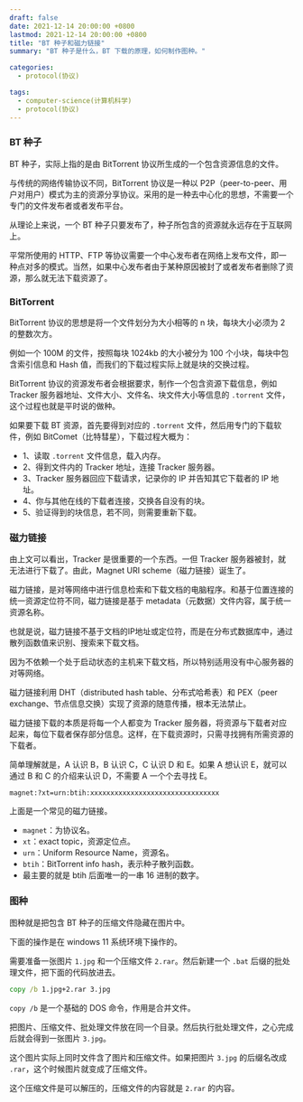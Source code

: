 ```yaml
---
draft: false
date: 2021-12-14 20:00:00 +0800
lastmod: 2021-12-14 20:00:00 +0800
title: "BT 种子和磁力链接"
summary: "BT 种子是什么，BT 下载的原理，如何制作图种。"

categories:
  - protocol(协议)

tags:
  - computer-science(计算机科学)
  - protocol(协议)
---
```


### BT 种子

BT 种子，实际上指的是由 BitTorrent 协议所生成的一个包含资源信息的文件。

与传统的网络传输协议不同，BitTorrent 协议是一种以 P2P（peer-to-peer、用户对用户）模式为主的资源分享协议。采用的是一种去中心化的思想，不需要一个专门的文件发布者或者发布平台。

从理论上来说，一个 BT 种子只要发布了，种子所包含的资源就永远存在于互联网上。

平常所使用的 HTTP、FTP 等协议需要一个中心发布者在网络上发布文件，即一种点对多的模式。当然，如果中心发布者由于某种原因被封了或者发布者删除了资源，那么就无法下载资源了。

### BitTorrent

BitTorrent 协议的思想是将一个文件划分为大小相等的 n 块，每块大小必须为 2 的整数次方。

例如一个 100M 的文件，按照每块 1024kb 的大小被分为 100 个小块，每块中包含索引信息和 Hash 值，而我们的下载过程实际上就是块的交换过程。

BitTorrent 协议的资源发布者会根据要求，制作一个包含资源下载信息，例如 Tracker 服务器地址、文件大小、文件名、块文件大小等信息的 `.torrent` 文件，这个过程也就是平时说的做种。

如果要下载 BT 资源，首先要得到对应的 `.torrent` 文件，然后用专门的下载软件，例如 BitComet（比特彗星），下载过程大概为：

- 1、读取 `.torrent` 文件信息，载入内存。
- 2、得到文件内的 Tracker 地址，连接 Tracker 服务器。
- 3、Tracker 服务器回应下载请求，记录你的 IP 并告知其它下载者的 IP 地址。
- 4、你与其他在线的下载者连接，交换各自没有的块。
- 5、验证得到的块信息，若不同，则需要重新下载。

### 磁力链接

由上文可以看出，Tracker 是很重要的一个东西。一但 Tracker 服务器被封，就无法进行下载了。由此，Magnet URI scheme（磁力链接）诞生了。

磁力链接，是对等网络中进行信息检索和下载文档的电脑程序。和基于位置连接的统一资源定位符不同，磁力链接是基于 metadata（元数据）文件内容，属于统一资源名称。

也就是说，磁力链接不基于文档的IP地址或定位符，而是在分布式数据库中，通过散列函数值来识别、搜索来下载文档。

因为不依赖一个处于启动状态的主机来下载文档，所以特别适用没有中心服务器的对等网络。

磁力链接利用 DHT（distributed hash table、分布式哈希表）和 PEX（peer exchange、节点信息交换）实现了资源的随意传播，根本无法禁止。

磁力链接下载的本质是将每一个人都变为 Tracker 服务器，将资源与下载者对应起来，每位下载者保存部分信息。这样，在下载资源时，只需寻找拥有所需资源的下载者。

简单理解就是，A 认识 B，B 认识 C，C 认识 D 和 E。如果 A 想认识 E，就可以通过 B 和 C 的介绍来认识 D，不需要 A 一个个去寻找 E。

```
magnet:?xt=urn:btih:xxxxxxxxxxxxxxxxxxxxxxxxxxxxxxxx
```

上面是一个常见的磁力链接。

- `magnet`：为协议名。
- `xt`：exact topic，资源定位点。
- `urn`：Uniform Resource Name，资源名。
- `btih`：BitTorrent info hash，表示种子散列函数。
- 最主要的就是 btih 后面唯一的一串 16 进制的数字。

### 图种

图种就是把包含 BT 种子的压缩文件隐藏在图片中。

下面的操作是在 windows 11 系统环境下操作的。

需要准备一张图片 `1.jpg` 和一个压缩文件 `2.rar`。然后新建一个 `.bat` 后缀的批处理文件，把下面的代码放进去。

```bat
copy /b 1.jpg+2.rar 3.jpg
```

`copy /b` 是一个基础的 DOS 命令，作用是合并文件。

把图片、压缩文件、批处理文件放在同一个目录。然后执行批处理文件，之心完成后就会得到一张图片 `3.jpg`。

这个图片实际上同时文件含了图片和压缩文件。如果把图片 `3.jpg` 的后缀名改成 `.rar`，这个时候图片就变成了压缩文件。

这个压缩文件是可以解压的，压缩文件的内容就是 `2.rar` 的内容。
